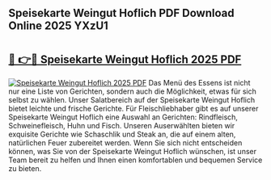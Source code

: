 ## Speisekarte Weingut Hoflich PDF Download Online 2025 YXzU1

# <h2><a href="http://gc622c.nevu.top/?p=Speisekarte+Weingut+Hoflich">🔗 👉🔴 Speisekarte Weingut Hoflich 2025 PDF</a></h2>

[![Speisekarte Weingut Hoflich 2025 PDF](https://i.imgur.com/dBaPXMq.png)](http://gc622c.nevu.top/?p=Speisekarte+Weingut+Hoflich)
Das Menü des Essens ist nicht nur eine Liste von Gerichten, sondern auch die Möglichkeit, etwas für sich selbst zu wählen. Unser Salatbereich auf der Speisekarte Weingut Hoflich bietet leichte und frische Gerichte. Für Fleischliebhaber gibt es auf unserer Speisekarte Weingut Hoflich eine Auswahl an Gerichten: Rindfleisch, Schweinefleisch, Huhn und Fisch. Unseren Auserwählten bieten wir exquisite Gerichte wie Schaschlik und Steak an, die auf einem alten, natürlichen Feuer zubereitet werden. Wenn Sie sich nicht entscheiden können, was Sie von der Speisekarte Weingut Hoflich wünschen, ist unser Team bereit zu helfen und Ihnen einen komfortablen und bequemen Service zu bieten.
